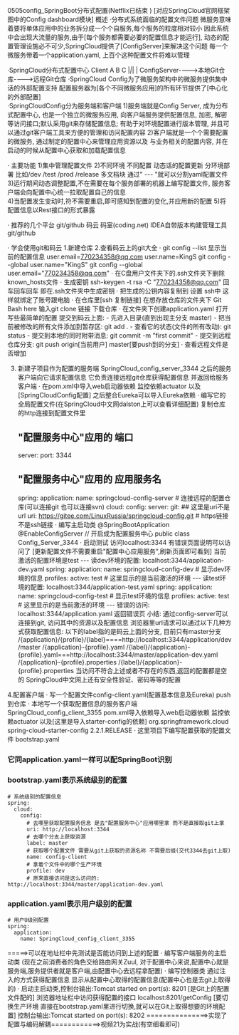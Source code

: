 0505config_SpringBoot分布式配置(Netflix已结束 )
[对应SpringCloud官网框架图中的Config dashboard模块]
概述
·分布式系统面临的配置文件问题
微服务意味着要将单体应用中的业务拆分成一个个自服务,每个服务的粒度相对较小
因此系统中会出现大流量的服务,由于[每个服务都需要必要的配置信息才能运行],
动态的配置管理设施必不可少,SpringCloud提供了[ConfigServer]来解决这个问题
每一个微服务带着一个application.yaml, 上百个这种配置文件将难以管理

·SpringCloud分布式配置中心
Client       A B C
             |_|_|
               |
          ConfigServer---->本地Git仓库---->远程Git仓库
·SpringCloud Config为了微服务架构中的微服务提供集中话的外部配置支持
配置服务器为[各个不同微服务应用]的所有环节提供了[中心化的外部配置]    
·SpringCloudConfig分为服务端和客户端
 1)服务端就是Config Server, 成为分布式配置中心, 也是一个独立的微服务应用, 
 向客户端服务提供配置信息, 加密, 解密等访问接口;默认采用git来存储配置信息;
 有助于对环境配置进行版本管理, 并且可以通过git客户端工具来方便的管理和访问配置内容 
 2)客户端就是一个个需要配置的微服务, 通过制定的配置中心来管理应用资源以及
 与业务相关的配置内容, 并在启动的时候从配置中心获取和加载配置信息

· 主要功能
  1)集中管理配置文件
  2)不同环境 不同配置 动态话的配置更新 分环境部署
    比如/dev /test /prod /release 多文档块 通过" --- "就可以分割yaml配置文件
  3)运行期间动态调整配置,不在需要在每个服务部署的机器上编写配置文件,
    服务客户端会向配置中心统一拉取配置自己的信息  
  4)当配置发生变动时,符不需要重启,即可感知到配置的变化,并应用新的配置
  5)将配置信息以Rest接口的形式暴露

· 推荐的几个平台
  git/github 码云 码室(coding.net) 
  IDEA自带版本构建管理工具git/github
  
· 学会使用git和码云
1.新建仓库
2.查看码云上的git大全
 · git config --list 显示当前的配置信息
     user.email=770234358@qq.com
     user.name=KingS
   git config --global user.name="KingS"
   git config --global user.email="770234358@qq.com"
  · 在C盘用户文件夹下的.ssh文件夹下删除known_hosts文件
  · 生成密钥 ssh-keygen -t rsa -C "770234358@qq.com" 回车回车回车
  即在.ssh文件夹中生成密钥
  · 把生成的公钥内容复制到 设置 ssh中
  这样就绑定了账号跟电脑
  · 在仓库里[ssh 复制链接] 在想存放仓库的文件夹下  Git Bash here
    输入git clone 链接 下载仓库
  · 在文件夹下创建application.yaml 打开写些最简单的配置
    提交到码云上面:
    - 先进入目录(直到出现主分支 master)
    - 把当前被修改的所有文件添加到暂存区: git add .
    - 查看它的状态(文件的所有改动): git status
    - 提交到本地的同时附带消息: git commit -m "first commit"
    - 提交到远程仓库分支: git push origin[当前用户] master[要push到的分支] 
  · 查看远程文件是否增加
  
3. 新建子项目作为配置的服务端 SpringCloud_config_server_3344 
   之后的服务客户端向它请求配置信息 它负责连接远程git仓库获得配置信息 并返回给服务客户端
   · 在pom.xml中导入web启动器依赖 监控依赖actuator 以及[SpringCloudConfig配置] 
     之后整合Eureka可以导入Eureka依赖 
   · 编写它的全局配置文件(在SpringCloud中文网dalston上可以查看详细配置)
     复制仓库的http连接到配置文件里
     ## "配置服务中心"应用的 端口
     server:
       port: 3344
     ## "配置服务中心"应用的 应用服务名
     spring:
       application:
         name: springcloud-config-server
       # 连接远程的配置仓库(可以连接git 也可以连接svn)
       cloud:
         config:
           server:
             git:
               ## 这里是uri不是url
               uri: https://gitee.com/LinuxRussia/springcloud-config.git # https链接 不是ssh链接
   · 编写主启动类
   @SpringBootApplication
   @EnableConfigServer // 开启成为配置服务中心
   public class Config_Server_3344 
   · 启动测试 访问localhost:3344 有错误页面说明可以访问了
     [更新配置文件不需要重启"配置中心应用服务",刷新页面即可看到]
     当前激活的配置环境是test
     --- 读dev环境的配置: localhost:3344/application-dev.yaml
         spring:
           application:
             name: springcloud-config-dev # 显示dev环境的信息
           profiles:
             active: test # 这里显示的是当前激活的环境
     --- 读test环境的配置: localhost:3344/application-test.yaml
        spring:
          application:
            name: springcloud-config-test # 显示test环境的信息
          profiles:
            active: test # 这里显示的是当前激活的环境
     --- 错误的访问: localhost:3344/application.yaml 返回错误页
   小结: 通过config-server可以连接到git, 访问其中的资源以及配置信息
         浏览器里url请求可以通过以下几种方式获取配置信息: 
         以下的label指的是码云上面的分支, 目前只有master分支
         /{application}/{profile}/{label}====http://localhost:3344/application/dev/master
         /{application}-{profile}.yaml
         /{label}/{application}-{profile}.yaml===http://localhost:3344/master/application-dev.yaml
         /{application}-{profile}.properties
         /{label}/{application}-{profile}.properties
         当访问不符合上述或者不存在的东西,返回的配置都是空的
         SpringCloud中文网上还有安全性验证、密码等等的配置

4.配置客户端
  · 写一个配置文件config-client.yaml(配置基本信息及Eureka) push到仓库
  · 本地写一个获取配置信息的服务客户端 SpringCloud_config_client_3355
    pom.xml导入依赖导入web启动器依赖 监控依赖actuator 
    以及[这里是导入starter-config的依赖]
    <!-- 前往服务配置中心获取服务信息需要的依赖 -->
    <dependency>
        <groupId>org.springframework.cloud</groupId>
        <artifactId>spring-cloud-starter-config</artifactId>
        <version>2.2.1.RELEASE</version>
    </dependency>
  · 这里项目下编写配置获取的配置文件 bootstrap.yaml 
###  它同application.yaml一样可以配SpringBoot识别
###  bootstrap.yaml表示系统级别的配置
    # 系统级别的配置信息
    spring:
      cloud:
        config:
          # 去哪里获取配置服务信息 是去"配置服务中心"应用哪里拿 而不是直接取git上拿
          uri: http://localhost:3344
          # 去哪个分支上获取资源
          label: master
          # 获取哪个配置文件 需要从git上获取的资源名称 不需要后缀(交代3344去git上取)
          name: config-client
          # 拿着个文件中的哪个生产环境
          profile: dev
          # 原来直接访问是这么访问的: http://localhost:3344/master/application-dev.yaml
###  application.yaml表示用户级别的配置
    # 用户U级别配置
    spring:
      application:
        name: SpringCloud_config_client_3355
   =====>可以在地址栏中先测试是否能访问到上述的配置
  · 编写客户端服务的主启动类
  (现在之前消费者的角色交给路由网关Zuul,
   对于配置中心来说,配置中心就是服务端,服务提供者就是客户端,由配置中心去远程拿配置)
  · 编写控制器类
  通过注入的方式获得配置信息
  显示从配置中心取得的配置信息(配置中心也是去git上取得的)
  · 启动主启动类,控制台输出:Tomcat started on port(s): 8201 [是Git上的配置文件配的]
    浏览器地址栏中访问获得配置的接口 localhost:8201/getConfig
    [要切换生产环境 直接在bootstrap.yaml里进行切换,就可以在Git上取得想要的环境配置]
    控制台输出:Tomcat started on port(s): 8202
===============>实现了配置与编码解耦============>视频21为实战(有空细看即可)